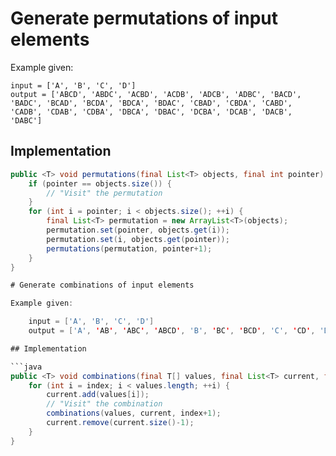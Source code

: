 # Generate permutations of input elements

Example given:

    input = ['A', 'B', 'C', 'D']
    output = ['ABCD', 'ABDC', 'ACBD', 'ACDB', 'ADCB', 'ADBC', 'BACD', 'BADC', 'BCAD', 'BCDA', 'BDCA', 'BDAC', 'CBAD', 'CBDA', 'CABD', 'CADB', 'CDAB', 'CDBA', 'DBCA', 'DBAC', 'DCBA', 'DCAB', 'DACB', 'DABC'] 

## Implementation

```java
public <T> void permutations(final List<T> objects, final int pointer) {
    if (pointer == objects.size()) {
        // "Visit" the permutation
    }
    for (int i = pointer; i < objects.size(); ++i) {
        final List<T> permutation = new ArrayList<T>(objects);
        permutation.set(pointer, objects.get(i));
        permutation.set(i, objects.get(pointer));
        permutations(permutation, pointer+1);
    }    
}

# Generate combinations of input elements

Example given:

    input = ['A', 'B', 'C', 'D']
    output = ['A', 'AB', 'ABC', 'ABCD', 'B', 'BC', 'BCD', 'C', 'CD', 'D']

## Implementation

```java
public <T> void combinations(final T[] values, final List<T> current, final int index) {
    for (int i = index; i < values.length; ++i) {
        current.add(values[i]);
        // "Visit" the combination
        combinations(values, current, index+1);
        current.remove(current.size()-1);
    }    
}
